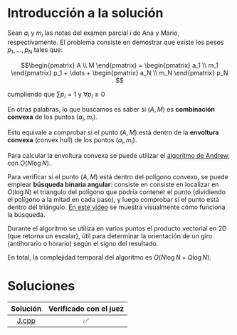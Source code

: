 # Introducción a la solución

Sean $a_i$ y $m_i$ las notas del examen parcial $i$ de Ana y Mario, respectivamente. El problema consiste en demostrar que existe los pesos $p_1,...,p_N$ tales que:

$$\begin{pmatrix}
A \\
M
\end{pmatrix} =
\begin{pmatrix}
a_1 \\
m_1
\end{pmatrix} p_1 + \dots +
\begin{pmatrix}
a_N \\
m_N
\end{pmatrix} p_N
$$

cumpliendo que $\sum p_i = 1$ y $\forall p_i \geq 0$

En otras palabras, lo que buscamos es saber si $(A,M)$ es **combinación convexa** de los puntos $(a_i,m_i)$.

Esto equivale a comprobar si el punto $(A,M)$ está dentro de la **envoltura convexa** (convex hull) de los puntos $(a_i,m_i)$.

Para calcular la envoltura convexa se puede utilizar el [algoritmo de Andrew](https://en.wikibooks.org/wiki/Algorithm_Implementation/Geometry/Convex_hull/Monotone_chain), con $O(N \log N)$.

Para verificar si el punto $(A,M)$ está dentro del polígono convexo, se puede emplear **búsqueda binaria angular**: consiste en consiste en localizar en $O(\log N)$ el triángulo del polígono que podría contener el punto (dividiendo el polígono a la mitad en cada paso), y luego comprobar si el punto está dentro del triángulo. [En este vídeo](https://www.youtube.com/watch?v=aoxOPx2BIHE) se muestra visualmente cómo funciona la búsqueda.

Durante el algoritmo se utiliza en varios puntos el producto vectorial en 2D (que retorna un escalar), útil para determinar la orientación de un giro (antihorario o horario) según el signo del resultado.

En total, la complejidad temporal del algoritmo es $O(N \log N + Q \log N)$.

# Soluciones

| Solución | Verificado con el juez |
| :------: | :--------------------: |
| [J.cpp](src/J.cpp) | :white_check_mark: |


